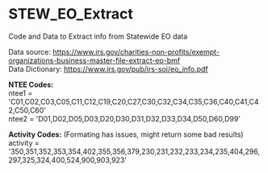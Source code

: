 # STEW_EO_Extract
Code and Data to Extract info from Statewide EO data

Data source: https://www.irs.gov/charities-non-profits/exempt-organizations-business-master-file-extract-eo-bmf  
Data Dictionary: https://www.irs.gov/pub/irs-soi/eo_info.pdf  

**NTEE Codes:**   
ntee1 = 'C01,C02,C03,C05,C11,C12,C19,C20,C27,C30,C32,C34,C35,C36,C40,C41,C42,C50,C60'  
ntee2 = 'D01,D02,D05,D03,D20,D30,D31,D32,D33,D34,D50,D60,D99'  

**Activity Codes:** (Formating has issues, might return some bad results)  
activity = '350,351,352,353,354,402,355,356,379,230,231,232,233,234,235,404,296,297,325,324,400,524,900,903,923'
